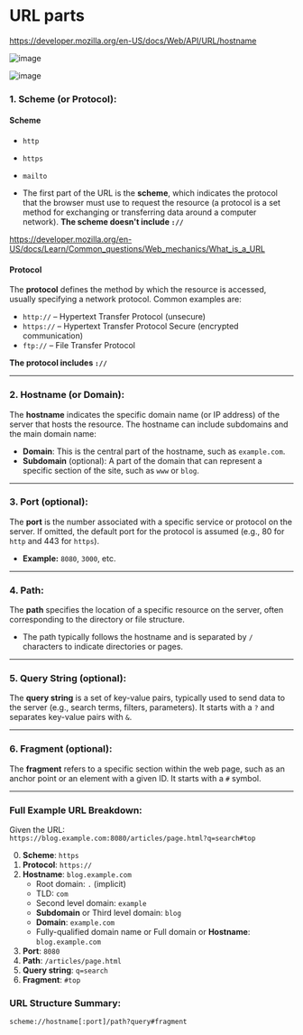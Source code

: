 # URL parts

https://developer.mozilla.org/en-US/docs/Web/API/URL/hostname

![image](https://github.com/user-attachments/assets/7ce6dffd-d37d-4de7-90c0-057d7f69e418)

![image](https://github.com/user-attachments/assets/05757a98-f246-4635-a300-d3a81a192f2c)

### 1. **Scheme (or Protocol)**:

#### Scheme
  - `http`
  - `https`
  - `mailto`

- The first part of the URL is the **scheme**, which indicates the protocol that the browser must use to request the resource (a protocol is a set method for exchanging or transferring data around a computer network).
**The scheme doesn't include `://`**

https://developer.mozilla.org/en-US/docs/Learn/Common_questions/Web_mechanics/What_is_a_URL

#### Protocol

The **protocol** defines the method by which the resource is accessed, usually specifying a network protocol. Common examples are:
   - `http://` – Hypertext Transfer Protocol (unsecure)
   - `https://` – Hypertext Transfer Protocol Secure (encrypted communication)
   - `ftp://` – File Transfer Protocol

**The protocol includes `://`**

---

### 2. **Hostname** (or Domain):
   The **hostname** indicates the specific domain name (or IP address) of the server that hosts the resource. The hostname can include subdomains and the main domain name:
   - **Domain**: This is the central part of the hostname, such as `example.com`.
   - **Subdomain** (optional): A part of the domain that can represent a specific section of the site, such as `www` or `blog`. 
   
---

### 3. **Port** (optional):
   The **port** is the number associated with a specific service or protocol on the server. If omitted, the default port for the protocol is assumed (e.g., 80 for `http` and 443 for `https`).
   - **Example:** `8080`, `3000`, etc.

---

### 4. **Path**:
   The **path** specifies the location of a specific resource on the server, often corresponding to the directory or file structure.
   - The path typically follows the hostname and is separated by `/` characters to indicate directories or pages.

---

### 5. **Query String** (optional):
   The **query string** is a set of key-value pairs, typically used to send data to the server (e.g., search terms, filters, parameters). It starts with a `?` and separates key-value pairs with `&`.

---

### 6. **Fragment** (optional):
   The **fragment** refers to a specific section within the web page, such as an anchor point or an element with a given ID. It starts with a `#` symbol.

---

### Full Example URL Breakdown:

Given the URL:  
`https://blog.example.com:8080/articles/page.html?q=search#top`

0. **Scheme**: `https`
1. **Protocol**: `https://`
2. **Hostname**: `blog.example.com`
   - Root domain: `.` (implicit)
   - TLD: `com`
   - Second level domain: `example`
   - **Subdomain** or Third level domain: `blog`
   - **Domain**: `example.com`
   - Fully-qualified domain name or Full domain or **Hostname**: `blog.example.com`
4. **Port**: `8080`
5. **Path**: `/articles/page.html`
6. **Query string**: `q=search`
7. **Fragment**: `#top`

### URL Structure Summary:
```
scheme://hostname[:port]/path?query#fragment
```
